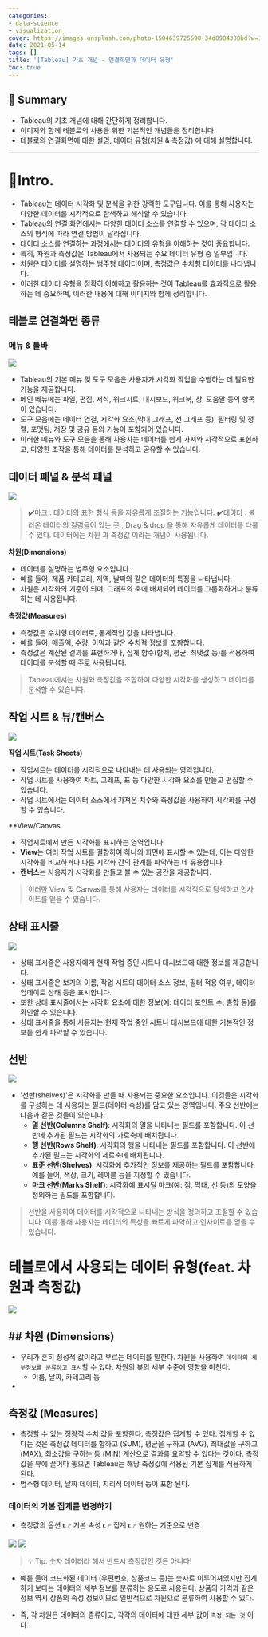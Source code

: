 ```yaml
---
categories:
- data-science
- visualization
cover: https://images.unsplash.com/photo-1504639725590-34d0984388bd?w=1920&h=1080&fit=crop
date: 2021-05-14
tags: []
title: '[Tableau] 기초 개념 - 연결화면과 데이터 유형'
toc: true
---
```

## 🚦 Summary
- Tableau의 기초 개념에 대해 간단하게 정리합니다.
- 이미지와 함께 테블로의 사용을 위한 기본적인 개념들을 정리합니다.
- 테블로의 연결화면에 대한 설명, 데이터 유형(차원 & 측정값) 에 대해 설명합니다.
---


# 📌Intro.
-   Tableau는 데이터 시각화 및 분석을 위한 강력한 도구입니다. 이를 통해 사용자는 다양한 데이터를 시각적으로 탐색하고 해석할 수 있습니다. 
- Tableau의 연결 화면에서는 다양한 데이터 소스를 연결할 수 있으며, 각 데이터 소스의 형식에 따라 연결 방법이 달라집니다. 
- 데이터 소스를 연결하는 과정에서는 데이터의 유형을 이해하는 것이 중요합니다. 
- 특히, 차원과 측정값은 Tableau에서 사용되는 주요 데이터 유형 중 일부입니다. 
- 차원은 데이터를 설명하는 범주형 데이터이며, 측정값은 수치형 데이터를 나타냅니다. 
- 이러한 데이터 유형을 정확히 이해하고 활용하는 것이 Tableau를 효과적으로 활용하는 데 중요하며, 이러한 내용에 대해 이미지와 함께 정리합니다.

## 테블로 연결화면 종류
### 메뉴 & 툴바
![](https://i.imgur.com/z8smjEZ.png)

- Tableau의 기본 메뉴 및 도구 모음은 사용자가 시각화 작업을 수행하는 데 필요한 기능을 제공합니다.
- 메인 메뉴에는 파일, 편집, 서식, 워크시트, 대시보드, 워크북, 창, 도움말 등의 항목이 있습니다.
- 도구 모음에는 데이터 연결, 시각화 요소(막대 그래프, 선 그래프 등), 필터링 및 정렬, 포맷팅, 저장 및 공유 등의 기능이 포함되어 있습니다.
- 이러한 메뉴와 도구 모음을 통해 사용자는 데이터를 쉽게 가져와 시각적으로 표현하고, 다양한 조작을 통해 데이터를 분석하고 공유할 수 있습니다.
## 데이터 패널 & 분석 패널
![](https://i.imgur.com/Mj759Na.png)

>  ✔️마크 : 데이터의 표현 형식 등을 자유롭게 조절하는 기능입니다.
>  ✔️데이터 : 불러온 데이터의 컬럼들이 있는 곳 , Drag & drop 을 통해 자유롭게 데이터를 다룰 수 있다. 데이터에는 차원 과 측정값 이라는 개념이 사용됩니다.

**차원(Dimensions)**
- 데이터를 설명하는 범주형 요소입니다.
- 예를 들어, 제품 카테고리, 지역, 날짜와 같은 데이터의 특징을 나타냅니다.
- 차원은 시각화의 기준이 되며, 그래프의 축에 배치되어 데이터를 그룹화하거나 분류하는 데 사용됩니다.
  
**측정값(Measures)**
- 측정값은 수치형 데이터로, 통계적인 값을 나타냅니다.
- 예를 들어, 매출액, 수량, 이익과 같은 수치적 정보를 포함합니다.
- 측정값은 계산된 결과를 표현하거나, 집계 함수(합계, 평균, 최댓값 등)를 적용하여 데이터를 분석할 때 주로 사용됩니다.

> Tableau에서는 차원와 측정값을 조합하여 다양한 시각화를 생성하고 데이터를 분석할 수 있습니다.

## 작업 시트 & 뷰/캔버스
![](https://i.imgur.com/o9CxQZA.png)

**작업 시트(Task Sheets)**
- 작업시트는 데이터를 시각적으로 나타내는 데 사용되는 영역입니다.
- 작업 시트를 사용하여 차트, 그래프, 표 등 다양한 시각화 요소를 만들고 편집할 수 있습니다.
- 작업 시트에서는 데이터 소스에서 가져온 치수와 측정값을 사용하여 시각화를 구성할 수 있습니다.
    
**View/Canvas
- 작업시트에서 만든 시각화를 표시하는 영역입니다.
- **View**는 여러 작업 시트를 결합하여 하나의 화면에 표시할 수 있는데, 이는 다양한 시각화를 비교하거나 다른 시각화 간의 관계를 파악하는 데 유용합니다.
- **캔버스**는 사용자가 시각화를 만들고 볼 수 있는 공간을 제공합니다.

> 이러한 View 및 Canvas를 통해 사용자는 데이터를 시각적으로 탐색하고 인사이트를 얻을 수 있습니다.

## 상태 표시줄
![](https://i.imgur.com/vjDYXrr.png)

- 상태 표시줄은 사용자에게 현재 작업 중인 시트나 대시보드에 대한 정보를 제공합니다.
- 상태 표시줄은 보기의 이름, 작업 시트의 데이터 소스 정보, 필터 적용 여부, 데이터 업데이트 상태 등을 표시합니다.
- 또한 상태 표시줄에서는 시각화 요소에 대한 정보(예: 데이터 포인트 수, 총합 등)를 확인할 수 있습니다.
- 상태 표시줄을 통해 사용자는 현재 작업 중인 시트나 대시보드에 대한 기본적인 정보를 쉽게 파악할 수 있습니다.
## 선반

![](https://i.imgur.com/mJDVZux.png)

- '선반(shelves)'은 시각화를 만들 때 사용되는 중요한 요소입니다. 이것들은 시각화를 구성하는 데 사용되는 필드(데이터 속성)를 담고 있는 영역입니다. 주요 선반에는 다음과 같은 것들이 있습니다:
	- **열 선반(Columns Shelf)**: 시각화의 열을 나타내는 필드를 포함합니다. 이 선반에 추가된 필드는 시각화의 가로축에 배치됩니다.
	- **행 선반(Rows Shelf)**: 시각화의 행을 나타내는 필드를 포함합니다. 이 선반에 추가된 필드는 시각화의 세로축에 배치됩니다.
	- **표준 선반(Shelves)**: 시각화에 추가적인 정보를 제공하는 필드를 포함합니다. 예를 들어, 색상, 크기, 레이블 등을 지정할 수 있습니다.
	- **마크 선반(Marks Shelf)**: 시각화에 표시될 마크(예: 점, 막대, 선 등)의 모양을 정의하는 필드를 포함합니다.

> 선반을 사용하여 데이터를 시각적으로 나타내는 방식을 정의하고 조절할 수 있습니다. 이를 통해 사용자는 데이터의 특성을 빠르게 파악하고 인사이트를 얻을 수 있습니다.

# 테블로에서 사용되는 데이터 유형(feat. 차원과 측정값)
![](https://i.imgur.com/yzyPzam.png)

## ## 차원 (Dimensions)
- 우리가 흔히 정성적 값이라고 부르는 데이터를 말한다. 차원을 사용하여 `데이터의 세부정보를 분류하고 표시`할 수 있다. 차원의 뷰의 세부 수준에 영향을 미친다.
	- 이름, 날짜, 카테고리 등
- 

## 측정값 (Measures)
- 측정할 수 있는 정량적 수치 값을 포함한다. 측정값은 집계할 수 있다. 집계할 수 있다는 것은 측정값 데이터를 합하고 (SUM), 평균을 구하고 (AVG), 최대값을 구하고 (MAX), 최소값을 구하는 등 (MIN) 계산으로 결과를 요약할 수 있다는 것이다. 측정값을 뷰에 끌어다 놓으면 Tableau는 해당 측정값에 적용된 기본 집계를 적용하게 된다.
- 범주형 데이터, 날짜 데이터, 지리적 데이터 등이 포함 된다.

### 데이터의 기본 집계를 변경하기

- 측정값의 옵션 👉 기본 속성 👉 집계 👉 원하는 기준으로 변경

![](https://i.imgur.com/ZqKJH6f.png)
![](https://i.imgur.com/DL7x7Ga.png)

>💡 Tip. 숫자 데이터라 해서 반드시 측정값인 것은 아니다!

- 예를 들어 코드화된 데이터 (우편번호, 상품코드 등)는 숫자로 이루어져있지만 집계하기 보다는 데이터의 세부 정보를 분류하는 용도로 사용된다. 상품의 가격과 같은 정보 역시 상품의 속성 정보이므로 일반적으로 차원으로 분류하여 사용할 수 있다.

- 즉, 각 차원은 데이터의 종류이고, 각각의 데이터에 대한 세부 값이 `측정 되는 것` 이다.
